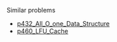 Similar problems
- [p432_All_O_one_Data_Structure](https://github.com/genxium/Leetcode/tree/master/p432_All_O_one_Data_Structure)
- [p460_LFU_Cache](https://github.com/genxium/Leetcode/tree/master/p460_LFU_Cache) 
